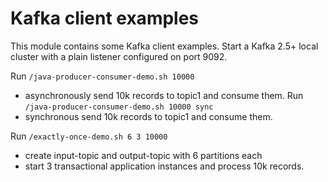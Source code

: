 # Kafka client examples
This module contains some Kafka client examples.
Start a Kafka 2.5+ local cluster with a plain listener configured on port 9092. 

Run `/java-producer-consumer-demo.sh 10000` 
 - asynchronously send 10k records to topic1 and consume them.
Run `/java-producer-consumer-demo.sh 10000 sync` 
 - synchronous send 10k records to topic1 and consume them. 

Run `/exactly-once-demo.sh 6 3 10000`  
 - create input-topic and output-topic with 6 partitions each
 - start 3 transactional application instances and process 10k records.
